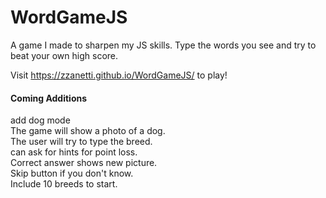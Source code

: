 # WordGameJS

A game I made to sharpen my JS skills. Type the words you see and try to beat your own high score.

Visit https://zzanetti.github.io/WordGameJS/ to play!


#### Coming Additions
add dog mode\
The game will show a photo of a dog.\
The user will try to type the breed.\
can ask for hints for point loss.\
Correct answer shows new picture.\
Skip button if you don't know.\
Include 10 breeds to start.